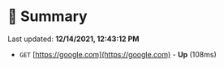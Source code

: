 # 📖 Summary
Last updated: **12/14/2021, 12:43:12 PM**

- `GET` [https://google.com](https://google.com) - **Up** (108ms)
